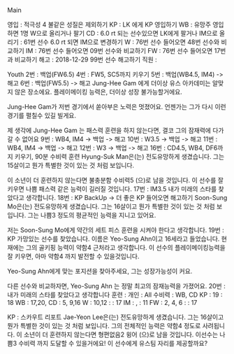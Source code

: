 Main

영입	: 적극성 4 불같은 성질은 제외하기
KP	: LK 에게 KP 영입하기
WB	: 유망주 영입하면 1명 W으로 올리거나 팔기
CD	: 6.0 rt 되는 선수있으면 LK에게 팔거나 IM으로 올리기
	: 61번 선수 6.0 rt 되면 IM으로 변경하기
W	: 76번 선수 들어오면 48번 선수와 비교하기
IM      : 76번 선수 들어오면 09번 선수와 비교하기
FW	: 76번 선수 들어오면 17번과 비교하기
해고  : 2018-12-29 99번 선수 해고하기 
직원  : 

Youth
2번 : 백업(FW6.5)
4번 : FW5, SC5까지 키우기
5번 : 백업(WB4.5, IM4) -> 해고
6번 : 백업(FW5.5) -> 해고
   Jung-Hee Gam 에게 더이상 유스 아카데미는 알맞지 않은 장소에요. 
   플레이메이킹 능력은, 더이상 성장 불가능할거에요.

   Jung-Hee Gam가 저번 경기에서 쏟아부은 노력은 멋졌어요. 
   언젠가는 그가 다시 이런 경기를 펼칠수 있길 빌게요.

   제 생각에 Jung-Hee Gam 는 패스력 훈련을 하지 않는다면, 결코 그의 잠재력에 다가갈 수 없어요
9번 : WB4, IM4 -> 백업 -> 해고
10번 : W3.5 -> 백업 -> 해고
11번 : WB4, IM4 -> 백업 -> 해고
12번 : W3 -> 백업 -> 해고
16번 : CD4.5, WB4, DF6까지 키우기, 90분 수비력 훈련
   Hyung-Suk Man은(는) 전도유망하게 생겼습니다. 
   그는 15살이고 뭔가 특별한 것이 있는 것 처럼 보입니다.

   이 소년이 더 훈련하지 않는다면 불충분함 수비력5 (으)로 남을 것입니다. 
   이 선수를 잘 키우면 나쁨 패스력 같은 능력이 길러질 것입니다. 
17번 : IM3.5
   내가 미래의 스타를 찾았다고 생각합니다. 
18번 : KP BackUp -> 더 좋은 KP 들어오면 해고하기
   Soon-Sung Mo은(는) 전도유망하게 생겼습니다. 
   그는 16살이고 뭔가 특별한 것이 있는 것 처럼 보입니다.
   그는 나쁨3 정도의 평균적인 능력을 지니고 있어요. 

   저는 Soon-Sung Mo에게 약간의 세트 피스 훈련을 시켜야 한다고 생각합니다.
19번 : KP 
   가망있는 선수를 찾았습니다. 
   이름은 Yeo-Sung Ahn이고 16세라고 들었습니다.
   현재에는 그의 골키핑 능력이 약함4 근처라고 생각합니다. 
   이 선수의 플레이메이킹능력을 잘 키우면, 아마 약함4 까지 발전할 수 있을것입니다. 

   Yeo-Sung Ahn에게 맞는 포지션을 찾아주세요, 그는 성장가능성이 커요.

   다른 선수와 비교하자면, Yeo-Sung Ahn 는 정말 최고의 잠재능력을 가졌어요.
20번 :
   내가 미래의 스타를 찾았다고 생각합니다
훈련 :
   개인   : All
   수비력 : WB, CD
   KP : 19       : 18
   WB : 17,20,
   CD :  5, 9,16
   W  : 10,12    :    : 17
   IM :   ,      : 11
   FW :  2, 4, 6 :    : 17

KP : 스카우트 리포트
   Jae-Yeon Lee은(는) 전도유망하게 생겼습니다. 
   그는 16살이고 뭔가 특별한 것이 있는 것 처럼 보입니다.
   그의 전체적인 능력은 약함4 정도로 사려됩니다. 
   이 소년이 더 훈련하지 않는다면 형편없음2 윙어 (으)로 남을 것입니다. 
   이선수는 나쁨3 수비력 까지 도달할 수 있을거에요! 
   이 선수에게 유스팀 자리를 제공할까요?
